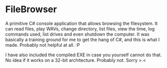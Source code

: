 # FileBrowser
A primitive C# console application that allows browsing the filesystem. 
It can read files, play WAVs, change directory, list files, view the time, log commands used, list drives and even shutdown the computer.
It was basically a training ground for me to get the hang of C#, and this is what I made. Probably not helpful at all. :P

I have also included the compiled EXE in case you yourself cannot do that. No idea if it works on a 32-bit architecture. Probably not. 
Sorry >.<
